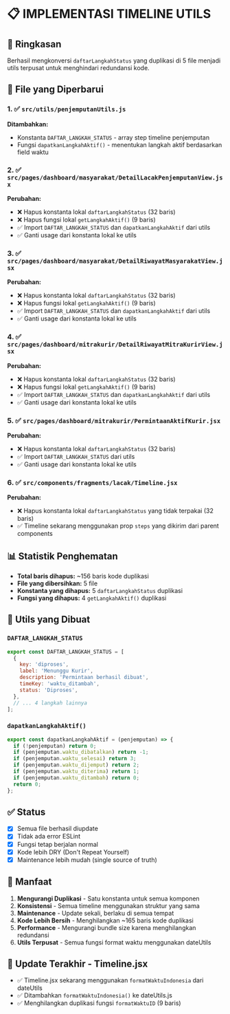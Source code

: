 # 📋 IMPLEMENTASI TIMELINE UTILS

## 🎯 Ringkasan

Berhasil mengkonversi `daftarLangkahStatus` yang duplikasi di 5 file menjadi utils terpusat untuk menghindari redundansi kode.

## 📂 File yang Diperbarui

### 1. ✅ `src/utils/penjemputanUtils.js`

**Ditambahkan:**

- Konstanta `DAFTAR_LANGKAH_STATUS` - array step timeline penjemputan
- Fungsi `dapatkanLangkahAktif()` - menentukan langkah aktif berdasarkan field waktu

### 2. ✅ `src/pages/dashboard/masyarakat/DetailLacakPenjemputanView.jsx`

**Perubahan:**

- ❌ Hapus konstanta lokal `daftarLangkahStatus` (32 baris)
- ❌ Hapus fungsi lokal `getLangkahAktif()` (9 baris)
- ✅ Import `DAFTAR_LANGKAH_STATUS` dan `dapatkanLangkahAktif` dari utils
- ✅ Ganti usage dari konstanta lokal ke utils

### 3. ✅ `src/pages/dashboard/masyarakat/DetailRiwayatMasyarakatView.jsx`

**Perubahan:**

- ❌ Hapus konstanta lokal `daftarLangkahStatus` (32 baris)
- ❌ Hapus fungsi lokal `getLangkahAktif()` (9 baris)
- ✅ Import `DAFTAR_LANGKAH_STATUS` dan `dapatkanLangkahAktif` dari utils
- ✅ Ganti usage dari konstanta lokal ke utils

### 4. ✅ `src/pages/dashboard/mitrakurir/DetailRiwayatMitraKurirView.jsx`

**Perubahan:**

- ❌ Hapus konstanta lokal `daftarLangkahStatus` (32 baris)
- ❌ Hapus fungsi lokal `getLangkahAktif()` (9 baris)
- ✅ Import `DAFTAR_LANGKAH_STATUS` dan `dapatkanLangkahAktif` dari utils
- ✅ Ganti usage dari konstanta lokal ke utils

### 5. ✅ `src/pages/dashboard/mitrakurir/PermintaanAktifKurir.jsx`

**Perubahan:**

- ❌ Hapus konstanta lokal `daftarLangkahStatus` (32 baris)
- ✅ Import `DAFTAR_LANGKAH_STATUS` dari utils
- ✅ Ganti usage dari konstanta lokal ke utils

### 6. ✅ `src/components/fragments/lacak/Timeline.jsx`

**Perubahan:**

- ❌ Hapus konstanta lokal `daftarLangkahStatus` yang tidak terpakai (32 baris)
- ✅ Timeline sekarang menggunakan prop `steps` yang dikirim dari parent components

## 📊 Statistik Penghematan

- **Total baris dihapus:** ~156 baris kode duplikasi
- **File yang dibersihkan:** 5 file
- **Konstanta yang dihapus:** 5 `daftarLangkahStatus` duplikasi
- **Fungsi yang dihapus:** 4 `getLangkahAktif()` duplikasi

## 🔧 Utils yang Dibuat

### `DAFTAR_LANGKAH_STATUS`

```javascript
export const DAFTAR_LANGKAH_STATUS = [
  {
    key: 'diproses',
    label: 'Menunggu Kurir',
    description: 'Permintaan berhasil dibuat',
    timeKey: 'waktu_ditambah',
    status: 'Diproses',
  },
  // ... 4 langkah lainnya
];
```

### `dapatkanLangkahAktif()`

```javascript
export const dapatkanLangkahAktif = (penjemputan) => {
  if (!penjemputan) return 0;
  if (penjemputan.waktu_dibatalkan) return -1;
  if (penjemputan.waktu_selesai) return 3;
  if (penjemputan.waktu_dijemput) return 2;
  if (penjemputan.waktu_diterima) return 1;
  if (penjemputan.waktu_ditambah) return 0;
  return 0;
};
```

## ✅ Status

- [x] Semua file berhasil diupdate
- [x] Tidak ada error ESLint
- [x] Fungsi tetap berjalan normal
- [x] Kode lebih DRY (Don't Repeat Yourself)
- [x] Maintenance lebih mudah (single source of truth)

## 🎉 Manfaat

1. **Mengurangi Duplikasi** - Satu konstanta untuk semua komponen
2. **Konsistensi** - Semua timeline menggunakan struktur yang sama
3. **Maintenance** - Update sekali, berlaku di semua tempat
4. **Kode Lebih Bersih** - Menghilangkan ~165 baris kode duplikasi
5. **Performance** - Mengurangi bundle size karena menghilangkan redundansi
6. **Utils Terpusat** - Semua fungsi format waktu menggunakan dateUtils

## 🔧 Update Terakhir - Timeline.jsx

- ✅ Timeline.jsx sekarang menggunakan `formatWaktuIndonesia` dari dateUtils
- ✅ Ditambahkan `formatWaktuIndonesia()` ke dateUtils.js
- ✅ Menghilangkan duplikasi fungsi `formatWaktuID` (9 baris)
